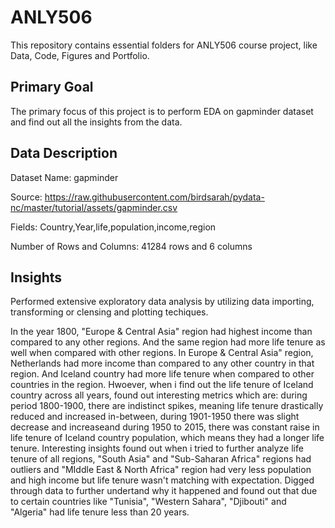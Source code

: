 # ANLY506
This repository contains essential folders for ANLY506 course project, like Data, Code, Figures and Portfolio.

## Primary Goal
The primary focus of this project is to perform EDA on gapminder dataset and find out all the insights from the data.

## Data Description
Dataset Name: gapminder

Source: https://raw.githubusercontent.com/birdsarah/pydata-nc/master/tutorial/assets/gapminder.csv

Fields: Country,Year,life,population,income,region

Number of Rows and Columns: 41284 rows and 6 columns

## Insights
Performed extensive exploratory data analysis by utilizing data importing, transforming or clensing and plotting techiques.

In the year 1800, "Europe & Central Asia" region had highest income than compared to any other regions. And the same region had more life tenure as well when compared with other regions. In Europe & Central Asia" region, Netherlands had more income than compared to any other country in that region. And Iceland country had more life tenure when compared to other countries in the region. Hwoever, when i find out the life tenure of Iceland country across all years, found out interesting metrics which are: during period 1800-1900, there are indistinct spikes, meaning life tenure drastically reduced and increased in-between, during 1901-1950 there was slight decrease and increaseand during 1950 to 2015, there was constant raise in life tenure of Iceland country population, which means they had a longer life tenure. Interesting insights found out when i tried to further analyze life tenure of all regions, "South Asia" and "Sub-Saharan Africa" regions had outliers and "MIddle East & North Africa" region had very less population and high income but life tenure wasn't matching with expectation. Digged through data to further undertand why it happened and found out that due to certain countries like "Tunisia", "Western Sahara", "Djibouti" and "Algeria" had life tenure less than 20 years.
